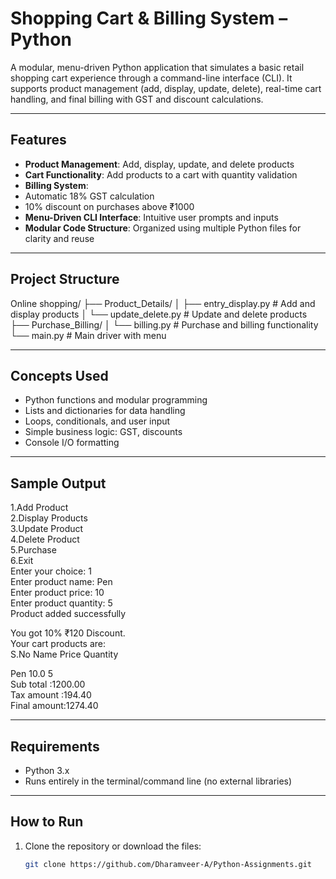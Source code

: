 # Shopping Cart & Billing System – Python

A modular, menu-driven Python application that simulates a basic retail shopping cart experience through a command-line interface (CLI). It supports product management (add, display, update, delete), real-time cart handling, and final billing with GST and discount calculations.

---

##  Features

-  **Product Management**: Add, display, update, and delete products
-  **Cart Functionality**: Add products to a cart with quantity validation
-  **Billing System**:
  - Automatic 18% GST calculation
  - 10% discount on purchases above ₹1000
-  **Menu-Driven CLI Interface**: Intuitive user prompts and inputs
-  **Modular Code Structure**: Organized using multiple Python files for clarity and reuse

---

##  Project Structure
Online shopping/
├── Product_Details/
│ ├── entry_display.py # Add and display products
│ └── update_delete.py # Update and delete products
├── Purchase_Billing/
│ └── billing.py # Purchase and billing functionality
└── main.py # Main driver with menu


---

##  Concepts Used

- Python functions and modular programming
- Lists and dictionaries for data handling
- Loops, conditionals, and user input
- Simple business logic: GST, discounts
- Console I/O formatting

---

##  Sample Output

1.Add Product <br>
2.Display Products <br>
3.Update Product<br>
4.Delete Product<br>
5.Purchase<br>
6.Exit<br>
Enter your choice: 1<br>
Enter product name: Pen<br>
Enter product price: 10<br>
Enter product quantity: 5<br>
Product added successfully<br>

You got 10% ₹120 Discount.<br>
Your cart products are:<br>
S.No Name Price Quantity<br>

Pen 10.0 5<br>
Sub total :1200.00<br>
Tax amount :194.40<br>
Final amount:1274.40<br>


---

##  Requirements

- Python 3.x
- Runs entirely in the terminal/command line (no external libraries)

---

##  How to Run

1. Clone the repository or download the files:
   ```bash
   git clone https://github.com/Dharamveer-A/Python-Assignments.git

